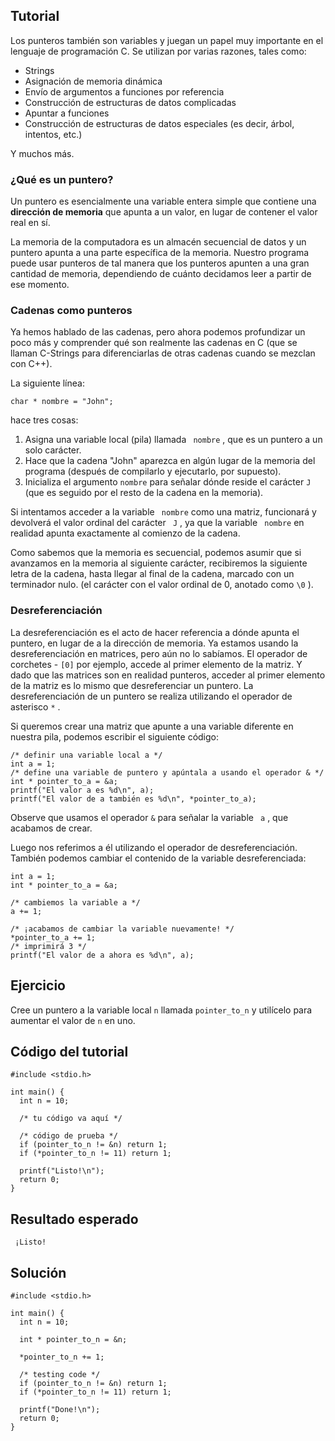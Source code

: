 
Tutorial
--------
Los punteros también son variables y juegan un papel muy importante en el lenguaje de programación C. Se utilizan por varias razones, tales como:

* Strings
* Asignación de memoria dinámica 
* Envío de argumentos a funciones por referencia
* Construcción de estructuras de datos complicadas
* Apuntar a funciones
* Construcción de estructuras de datos especiales (es decir, árbol, intentos, etc.)

Y muchos más.

### ¿Qué es un puntero?

Un puntero es esencialmente una variable entera simple que contiene una **dirección de memoria** que apunta a un valor, en lugar de contener el valor real en sí.

La memoria de la computadora es un almacén secuencial de datos y un puntero apunta a una parte específica de la memoria. Nuestro programa puede usar punteros de tal manera que los punteros apunten a una gran cantidad de memoria, dependiendo de cuánto decidamos leer a partir de ese momento.

### Cadenas como punteros

Ya hemos hablado de las cadenas, pero ahora podemos profundizar un poco más y comprender qué son realmente las cadenas en C (que se llaman C-Strings para diferenciarlas de otras cadenas cuando se mezclan con C++).

La siguiente línea:

	char * nombre = "John";

hace tres cosas:

1. Asigna una variable local (pila) llamada ` nombre` , que es un puntero a un solo carácter. 
2. Hace que la cadena "John" aparezca en algún lugar de la memoria del programa (después de compilarlo y ejecutarlo, por supuesto). 
3. Inicializa el argumento ` nombre ` para señalar dónde reside el carácter ` J ` (que es seguido por el resto de la cadena en la memoria).

Si intentamos acceder a la variable ` nombre` como una matriz, funcionará y devolverá el valor ordinal del carácter ` J` , ya que la variable ` nombre` en realidad apunta exactamente al comienzo de la cadena.

Como sabemos que la memoria es secuencial, podemos asumir que si avanzamos en la memoria al siguiente carácter, recibiremos la siguiente letra de la cadena, hasta llegar al final de la cadena, marcado con un terminador nulo. (el carácter con el valor ordinal de 0, anotado como ` \0 ` ).

### Desreferenciación

La desreferenciación es el acto de hacer referencia a dónde apunta el puntero, en lugar de a la dirección de memoria. Ya estamos usando la desreferenciación en matrices, pero aún no lo sabíamos. El operador de corchetes - ` [0] ` por ejemplo, accede al primer elemento de la matriz. Y dado que las matrices son en realidad punteros, acceder al primer elemento de la matriz es lo mismo que desreferenciar un puntero. La desreferenciación de un puntero se realiza utilizando el operador de asterisco ` * ` .

Si queremos crear una matriz que apunte a una variable diferente en nuestra pila, podemos escribir el siguiente código:

	/* definir una variable local a */
	int a = 1;
	/* define una variable de puntero y apúntala a usando el operador & */
	int * pointer_to_a = &a;
	printf("El valor a es %d\n", a);
	printf("El valor de a también es %d\n", *pointer_to_a);

Observe que usamos el operador ` & ` para señalar la variable ` a` , que acabamos de crear.

Luego nos referimos a él utilizando el operador de desreferenciación. También podemos cambiar el contenido de la variable desreferenciada:     				

	int a = 1;
	int * pointer_to_a = &a;     

	/* cambiemos la variable a */
	a += 1;

	/* ¡acabamos de cambiar la variable nuevamente! */
	*pointer_to_a += 1;
	/* imprimirá 3 */
	printf("El valor de a ahora es %d\n", a);

Ejercicio 
--------
Cree un puntero a la variable local ` n ` llamada ` pointer_to_n ` y utilícelo para aumentar el valor de ` n ` en uno.

Código del tutorial 
-------------      
```
#include <stdio.h>

int main() {
  int n = 10;

  /* tu código va aquí */

  /* código de prueba */
  if (pointer_to_n != &n) return 1;
  if (*pointer_to_n != 11) return 1;

  printf("Listo!\n");
  return 0;
}
```
Resultado esperado 
---------------
     ¡Listo!

Solución 
-------- 
```
#include <stdio.h>

int main() {
  int n = 10;

  int * pointer_to_n = &n;

  *pointer_to_n += 1;

  /* testing code */
  if (pointer_to_n != &n) return 1;
  if (*pointer_to_n != 11) return 1;

  printf("Done!\n");
  return 0;
}
```
